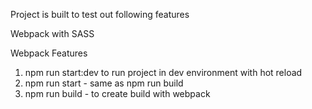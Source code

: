 Project is built to test out following features

Webpack with SASS

Webpack Features
1. npm run start:dev to run project in dev environment with hot reload
2. npm run start - same as npm run build
3. npm run build - to create build with webpack
